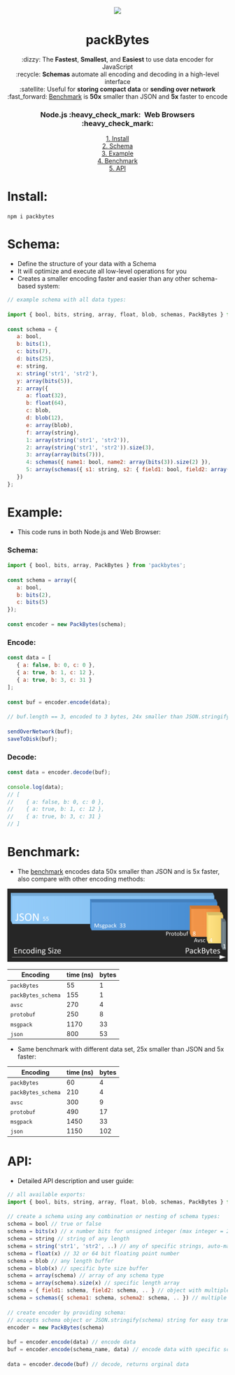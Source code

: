 <p align="center"><img height="220" src="https://i.giphy.com/media/QpVUMRUJGokfqXyfa1/giphy.webp"></p>

<h1 align="center">packBytes</h1>

<p align="center">
:dizzy: The <b>Fastest</b>, <b>Smallest</b>, and <b>Easiest</b> to use data encoder for JavaScript<br>
:recycle: <b>Schemas</b> automate all encoding and decoding in a high-level interface<br>
:satellite: Useful for <b>storing compact data</b> or <b>sending over network</b><br>
:fast_forward: <a href="https://github.com/e3dio/packBytes#benchmark">Benchmark</a> is <b>50x</b> smaller than JSON and <b>5x</b> faster to encode
</p>
<h3 align="center"><b>Node.js</b> :heavy_check_mark: &nbsp;<b>Web Browsers</b> :heavy_check_mark:</h3>

<p align="center">
<a href="#Install">1. Install</a><br>
<a href="#Schema">2. Schema</a><br>
<a href="#Example">3. Example</a><br>
<a href="#Benchmark">4. Benchmark</a><br>
<a href="#API">5. API</a>
</p>

# Install:

`npm i packbytes`

# Schema:

- Define the structure of your data with a Schema
- It will optimize and execute all low-level operations for you
- Creates a smaller encoding faster and easier than any other schema-based system:

```javascript
// example schema with all data types:

import { bool, bits, string, array, float, blob, schemas, PackBytes } from 'packbytes';

const schema = {
   a: bool,
   b: bits(1),
   c: bits(7),
   d: bits(25),
   e: string,
   x: string('str1', 'str2'),
   y: array(bits(5)),
   z: array({
      a: float(32),
      b: float(64),
      c: blob,
      d: blob(12),
      e: array(blob),
      f: array(string),
      1: array(string('str1', 'str2')),
      2: array(string('str1', 'str2')).size(3),
      3: array(array(bits(7))),
      4: schemas({ name1: bool, name2: array(bits(3)).size(2) }),
      5: array(schemas({ s1: string, s2: { field1: bool, field2: array(string('str1', 'str2')) } }))
   })
};
```

# Example:

- This code runs in both Node.js and Web Browser:

### Schema:
```javascript
import { bool, bits, array, PackBytes } from 'packbytes';

const schema = array({
   a: bool,
   b: bits(2),
   c: bits(5)
});

const encoder = new PackBytes(schema);
```
### Encode:
```javascript
const data = [
   { a: false, b: 0, c: 0 },
   { a: true, b: 1, c: 12 },
   { a: true, b: 3, c: 31 }
];

const buf = encoder.encode(data);

// buf.length == 3, encoded to 3 bytes, 24x smaller than JSON.stringify(data) at 73 bytes

sendOverNetwork(buf);
saveToDisk(buf);
```
### Decode:
```javascript
const data = encoder.decode(buf);

console.log(data);
// [
//    { a: false, b: 0, c: 0 },
//    { a: true, b: 1, c: 12 },
//    { a: true, b: 3, c: 31 }
// ]
```

# Benchmark:

- The [benchmark](https://github.com/e3dio/packBytes/tree/main/benchmark) encodes data 50x smaller than JSON and is 5x faster, also compare with other encoding methods: 

<img src="https://raw.githubusercontent.com/e3dio/packBytes/main/benchmark/chart.png" alt="AssemblyScript logo">

Encoding | time (ns) | bytes
--- | --- | ---
`packBytes` | 55 | 1
`packBytes_schema` | 155 | 1
`avsc` | 270 | 4
`protobuf` |250 | 8
`msgpack` | 1170 | 33
`json` | 800 | 53

- Same benchmark with different data set, 25x smaller than JSON and 5x faster:

Encoding | time (ns) | bytes
--- | --- | ---
`packBytes` | 60 | 4
`packBytes_schema` | 210 | 4
`avsc` | 300 | 9
`protobuf` | 490 | 17
`msgpack` | 1450 | 33
`json` | 1150 | 102

# API:

- Detailed API description and user guide:

```javascript
// all available exports:
import { bool, bits, string, array, float, blob, schemas, PackBytes } from 'packbytes';

// create a schema using any combination or nesting of schema types:
schema = bool // true or false
schema = bits(x) // x number bits for unsigned integer (max integer = 2**x-1)
schema = string // string of any length
schema = string('str1', 'str2', ..) // any of specific strings, auto-maps to integer
schema = float(x) // 32 or 64 bit floating point number
schema = blob // any length buffer
schema = blob(x) // specific byte size buffer 
schema = array(schema) // array of any schema type
schema = array(schema).size(x) // specific length array
schema = { field1: schema, field2: schema, .. } // object with multiple fields
schema = schemas({ schema1: schema, schema2: schema, .. }) // multiple schemas mapped to 1 schema

// create encoder by providing schema:
// accepts schema object or JSON.stringify(schema) string for easy transfer from server to client:
encoder = new PackBytes(schema)

buf = encoder.encode(data) // encode data
buf = encoder.encode(schema_name, data) // encode data with specific schema from 'schemas' type

data = encoder.decode(buf) // decode, returns orginal data
```
